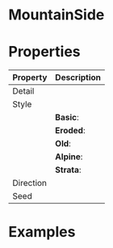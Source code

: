 # MountainSide


# Properties


| Property | Description| 
| -------- | -----------|
| Detail |  |
| Style |  |
| | **Basic**: <desc> |
| | **Eroded**: <desc> |
| | **Old**: <desc> |
| | **Alpine**: <desc> |
| | **Strata**: <desc> |
| Direction |  |
| Seed |  |




# Examples
